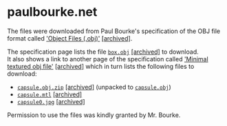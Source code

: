 # paulbourke.net

The files were downloaded from Paul Bourke's specification of the OBJ file format called ['Object Files (.obj)'](https://paulbourke.net/dataformats/obj/) [[archived]](https://web.archive.org/web/20231210221902/https://paulbourke.net/dataformats/obj/).

The specification page lists the file [``box.obj``](https://paulbourke.net/dataformats/obj/box.obj) [[archived]](https://web.archive.org/web/20231210221825/https://paulbourke.net/dataformats/obj/box.obj) to download.  
It also shows a link to another page of the specification called ['Minimal textured obj file'](https://paulbourke.net/dataformats/obj/minobj.html) [[archived]](https://web.archive.org/web/20231209211600/https://paulbourke.net/dataformats/obj/minobj.html)
which in turn lists the following files to download:

* [``capsule.obj.zip``](https://paulbourke.net/dataformats/obj/capsule.obj.zip) [[archived]](https://web.archive.org/web/20240523012501/https://paulbourke.net/dataformats/obj/capsule.obj.zip) (unpacked to [``capsule.obj``](capsule.obj))
* [``capsule.mtl``](https://paulbourke.net/dataformats/obj/capsule.mtl) [[archived]](https://web.archive.org/web/20240523012400/https://paulbourke.net/dataformats/obj/capsule.mtl)
* [``capsule0.jpg``](https://paulbourke.net/dataformats/obj/capsule0.jpg) [[archived]](https://web.archive.org/web/20240523012322/https://paulbourke.net/dataformats/obj/capsule0.jpg)

Permission to use the files was kindly granted by Mr. Bourke.
